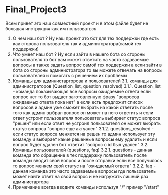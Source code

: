 # Final_Project3
Всем привет это наш совместный проект и в этом файле будет не большая инструкция как им пользоваться 
1. О чем наш бот ?
Ну наш проект это бот для тех поддержки где есть как сторона пользователя так и админитсратора(самой тех поддержки)
2. Что умеет наш бот ?
Ну если зайти в нашего бота со стороны пользователя то бот вам может ответить на часто задаваемые вопросы а также задать вопрос самой тех поддержки а если зайти в бота со стороны администратора то вы можете отвечать на вопросы пользователей и помогать с решением их проблемы
3. Команды для администарторова и пользователей
3.1. команды для администраторов (Question_list, question_resolved)
3.1.1. Question_list - команда показывающая все вопросы ожидаемые ответа если вопрос нет то бот выдаст заготовленную фразу "вопросов ожидаемых ответа пока нет" а если есть предложит список вопросов и админ уже сможет выбрать на какой ответить после того как админ выбрал вопрос он может на него ответить и если ответ устроит пользователя пользователь выбирает статус вопроса "решен" или если ответ не устроил пользователя он может выбрать статус вопроса "вопрос еще актуален" 
3.1.2. questions_resolved - если статус вопроса меняется на решен то админ использует эту команду и выбирает какие решенные вопросы ему удалить и если вопрос будет удален бот ответит "вопрос с id был удален"
3.2. Команды пользователей (questions, faq)
3.2.1. questions - данная команда это обращение в тех поддержку пользователь после команды вводит свой вопрос и после отправки если все получилось то вопрос меняем свой статус на "ожидаемый ответа" 
3.2.2. faq  - данная команда это часто задаваемые вопросы где пользователь может найти ответ на свой вопрос и не нагружать лишний раз администартора 
4. Примечание всегда вводите команды используя "/" пример "/start" 

